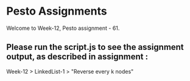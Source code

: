 # Pesto Assignments  

Welcome to Week-12, Pesto assignment - 61.

## Please run the script.js to see the assignment output, as described in assignment :
Week-12 > LinkedList-1 > "Reverse every k nodes"